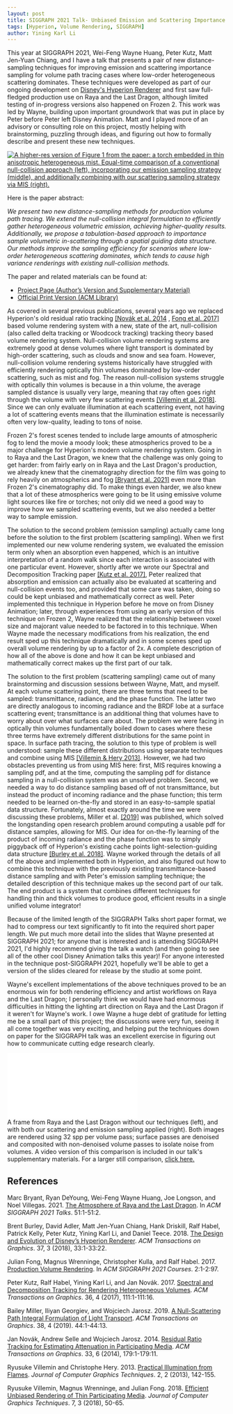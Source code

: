 ```yaml
---
layout: post
title: SIGGRAPH 2021 Talk- Unbiased Emission and Scattering Importance Sampling for Heterogeneous Volumes
tags: [Hyperion, Volume Rendering, SIGGRAPH]
author: Yining Karl Li
---
```


This year at SIGGRAPH 2021, Wei-Feng Wayne Huang, Peter Kutz, Matt Jen-Yuan Chiang, and I have a talk that presents a pair of new distance-sampling techniques for improving emission and scattering importance sampling for volume path tracing cases where low-order heterogeneous scattering dominates.
These techniques were developed as part of our ongoing development on [Disney's Hyperion Renderer](https://www.disneyanimation.com/technology/hyperion/) and first saw full-fledged production use on Raya and the Last Dragon, although limited testing of in-progress versions also happened on Frozen 2.
This work was led by Wayne, building upon important groundwork that was put in place by Peter before Peter left Disney Animation.
Matt and I played more of an advisory or consulting role on this project, mostly helping with brainstorming, puzzling through ideas, and figuring out how to formally describe and present these new techniques.

[![A higher-res version of Figure 1 from the paper: a torch embedded in thin anisotropic heterogeneous mist. Equal-time comparison of a conventional null-collision approach (left), incorporating our emission sampling strategy (middle), and additionally combining with our scattering sampling strategy via MIS (right).]({{site.url}}/content/images/2021/Aug/unbiased-emission-and-scattering-volumes/preview/teaser.jpg)]({{site.url}}/content/images/2021/Aug/unbiased-emission-and-scattering-volumes/teaser.png)

Here is the paper abstract:

_We present two new distance-sampling methods for production volume path tracing. We extend the null-collision integral formulation to efficiently gather heterogeneous volumetric emission, achieving higher-quality results. Additionally, we propose a tabulation-based approach to importance sample volumetric in-scattering through a spatial guiding data structure. Our methods improve the sampling efficiency for scenarios where low-order heterogeneous scattering dominates, which tends to cause high variance renderings with existing null-collision methods._

The paper and related materials can be found at:

* [Project Page (Author’s Version and Supplementary Material)](https://www.yiningkarlli.com/projects/emissionscattervolumes.html)
* [Official Print Version (ACM Library)](https://dl.acm.org/doi/10.1145/3450623.3464644)

As covered in several previous publications, several years ago we replaced Hyperion's old residual ratio tracking [\[Novák et al. 2014](https://dl.acm.org/citation.cfm?id=2661292) , [Fong et al. 2017\]](http://graphics.pixar.com/library/ProductionVolumeRendering) based volume rendering system with a new, state of the art, null-collision (also called delta tracking or Woodcock tracking) tracking theory based volume rendering system.
Null-collision volume rendering systems are extremely good at dense volumes where light transport is dominated by high-order scattering, such as clouds and snow and sea foam.
However, null-collision volume rendering systems historically have struggled with efficiently rendering optically thin volumes dominated by low-order scattering, such as mist and fog.
The reason null-collision systems struggle with optically thin volumes is because in a thin volume, the average sampled distance is usually very large, meaning that ray often goes right through the volume with very few scattering events [[Villemin et al. 2018]](http://jcgt.org/published/0007/03/03/).
Since we can only evaluate illumination at each scattering event, not having a lot of scattering events means that the illumination estimate is necessarily often very low-quality, leading to tons of noise.

Frozen 2's forest scenes tended to include large amounts of atmospheric fog to lend the movie a moody look; these atmospherics proved to be a major challenge for Hyperion's modern volume rendering system.
Going in to Raya and the Last Dragon, we knew that the challenge was only going to get harder: from fairly early on in Raya and the Last Dragon's production, we already knew that the cinematography direction for the film was going to rely heavily on atmospherics and fog [[Bryant et al. 2021]](https://doi.org/10.1145/3450623.3464676) even more than Frozen 2's cinematography did.
To make things even harder, we also knew that a lot of these atmospherics were going to be lit using emissive volume light sources like fire or torches; not only did we need a good way to improve how we sampled scattering events, but we also needed a better way to sample emission.

The solution to the second problem (emission sampling) actually came long before the solution to the first problem (scattering sampling).
When we first implemented our new volume rendering system, we evaluated the emission term only when an absorption even happened, which is an intuitive interpretation of a random walk since each interaction is associated with one particular event.
However, shortly after we wrote our Spectral and Decomposition Tracking paper [[Kutz et al. 2017]](https://doi.org/10.1145/3072959.3073665), Peter realized that absorption and emission can actually also be evaluated at scattering and null-collision events too, and provided that some care was taken, doing so could be kept unbiased and mathematically correct as well.
Peter implemented this technique in Hyperion before he move on from Disney Animation; later, through experiences from using an early version of this technique on Frozen 2, Wayne realized that the relationship between voxel size and majorant value needed to be factored in to this technique.
When Wayne made the necessary modifications from his realization, the end result sped up this technique dramatically and in some scenes sped up overall volume rendering by up to a factor of 2x.
A complete description of how all of the above is done and how it can be kept unbiased and mathematically correct makes up the first part of our talk.

The solution to the first problem (scattering sampling) came out of many brainstorming and discussion sessions between Wayne, Matt, and myself.
At each volume scattering point, there are three terms that need to be sampled: transmittance, radiance, and the phase function.
The latter two are directly analogous to incoming radiance and the BRDF lobe at a surface scattering event; transmittance is an additional thing that volumes have to worry about over what surfaces care about.
The problem we were facing in optically thin volumes fundamentally boiled down to cases where these three terms have extremely different distributions for the same point in space.
In surface path tracing, the solution to this type of problem is well understood: sample these different distributions using separate techniques and combine using MIS [[Villemin & Hery 2013]](http://jcgt.org/published/0002/02/10/).
However, we had two obstacles preventing us from using MIS here: first, MIS requires knowing a sampling pdf, and at the time, computing the sampling pdf for distance sampling in a null-collision system was an unsolved problem.
Second, we needed a way to do distance sampling based off of not transmittance, but instead the product of incoming radiance and the phase function; this term needed to be learned on-the-fly and stored in an easy-to-sample spatial data structure.
Fortunately, almost exactly around the time we were discussing these problems, Miller et al. [[2019]](https://doi.org/10.1145/3306346.3323025) was published, which solved the longstanding open research problem around computing a usable pdf for distance samples, allowing for MIS.
Our idea for on-the-fly learning of the product of incoming radiance and the phase function was to simply piggyback off of Hyperion's existing cache points light-selection-guiding data structure [[Burley et al. 2018]](https://doi.org/10.1145/3182159).
Wayne worked through the details of all of the above and implemented both in Hyperion, and also figured out how to combine this technique with the previously existing transmittance-based distance sampling and with Peter's emission sampling technique; the detailed description of this technique makes up the second part of our talk.
The end product is a system that combines different techniques for handling thin and thick volumes to produce good, efficient results in a single unified volume integrator!

Because of the limited length of the SIGGRAPH Talks short paper format, we had to compress our text significantly to fit into the required short paper length.
We put much more detail into the slides that Wayne presented at SIGGRAPH 2021; for anyone that is interested and is attending SIGGRAPH 2021, I'd highly recommend giving the talk a watch (and then going to see all of the other cool Disney Animation talks this year)!
For anyone interested in the technique post-SIGGRAPH 2021, hopefully we'll be able to get a version of the slides cleared for release by the studio at some point.

Wayne's excellent implementations of the above techniques proved to be an enormous win for both rendering efficiency and artist workflows on Raya and the Last Dragon; I personally think we would have had enormous difficulties in hitting the lighting art direction on Raya and the Last Dragon if it weren't for Wayne's work.
I owe Wayne a huge debt of gratitude for letting me be a small part of this project; the discussions were very fun, seeing it all come together was very exciting, and helping put the techniques down on paper for the SIGGRAPH talk was an excellent exercise in figuring out how to communicate cutting edge research clearly.

<div class='embed-container-cinema'>
<iframe src="/content/images/2021/Aug/unbiased-emission-and-scattering-volumes/comparisons/beforeaftercomparison_crop_embed.html" frameborder="0" border="0" scrolling="no"></iframe></div>
<div class="figcaption"><span>A frame from Raya and the Last Dragon without our techniques (left), and with both our scattering and emission sampling applied (right). Both images are rendered using 32 spp per volume pass; surface passes are denoised and composited with non-denoised volume passes to isolate noise from volumes. A video version of this comparison is included in our talk's supplementary materials. For a larger still comparison, <a href="/content/images/2021/Aug/unbiased-emission-and-scattering-volumes/comparisons/beforeaftercomparison_crop.html">click here.</a></span></div>

## References

Marc Bryant, Ryan DeYoung, Wei-Feng Wayne Huang, Joe Longson, and Noel Villegas. 2021. [The Atmosphere of Raya and the Last Dragon](https://doi.org/10.1145/3450623.3464676). In _ACM SIGGRAPH 2021 Talks_. 51:1-51:2.

Brent Burley, David Adler, Matt Jen-Yuan Chiang, Hank Driskill, Ralf Habel, Patrick Kelly, Peter Kutz, Yining Karl Li, and Daniel Teece. 2018. [The Design and Evolution of Disney’s Hyperion Renderer](https://doi.org/10.1145/3182159). _ACM Transactions on Graphics_. 37, 3 (2018), 33:1-33:22.

Julian Fong, Magnus Wrenninge, Christopher Kulla, and Ralf Habel. 2017. [Production Volume Rendering](http://graphics.pixar.com/library/ProductionVolumeRendering). In _ACM SIGGRAPH 2021 Courses_. 2:1-2:97.

Peter Kutz, Ralf Habel, Yining Karl Li, and Jan Novák. 2017. [Spectral and Decomposition Tracking for Rendering Heterogeneous Volumes](https://doi.org/10.1145/3072959.3073665). _ACM Transactions on Graphics_. 36, 4 (2017), 111:1-111:16.

Bailey Miller, Iliyan Georgiev, and Wojciech Jarosz. 2019. [A Null-Scattering Path Integral Formulation of Light Transport](https://dl.acm.org/doi/10.1145/3306346.3323025). _ACM Transactions on Graphics_. 38, 4 (2019). 44:1-44:13.

Jan Novák, Andrew Selle and Wojciech Jarosz. 2014. [Residual Ratio Tracking for Estimating Attenuation in Participating Media](https://dl.acm.org/citation.cfm?id=2661292). _ACM Transactions on Graphics_. 33, 6 (2014), 179:1-179:11.

Ryusuke Villemin and Christophe Hery. 2013. [Practical Illumination from Flames](http://jcgt.org/published/0002/02/10/). _Journal of Computer Graphics Techniques_. 2, 2 (2013), 142-155.

Ryusuke Villemin, Magnus Wrenninge, and Julian Fong. 2018. [Efficient Unbiased Rendering of Thin Participating Media](http://jcgt.org/published/0007/03/03/). _Journal of Computer Graphics Techniques_. 7, 3 (2018), 50-65.
